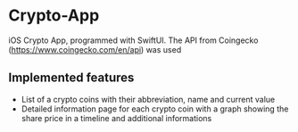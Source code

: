 # Crypto-App
iOS Crypto App, programmed with SwiftUI. The API from Coingecko (https://www.coingecko.com/en/api) was used


## Implemented features
- List of a crypto coins with their abbreviation, name and current value
- Detailed information page for each crypto coin with a graph showing the share price in a timeline and additional informations
